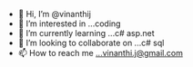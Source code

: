 - 👋 Hi, I’m @vinanthij
- 👀 I’m interested in ...coding 
- 🌱 I’m currently learning ...c# asp.net
- 💞️ I’m looking to collaborate on ...c# sql
- 📫 How to reach me ...vinanthi.j@gmail.com

<!---
vinanthij/vinanthij is a ✨ special ✨ repository because its `README.md` (this file) appears on your GitHub profile.
You can click the Preview link to take a look at your changes.
--->
